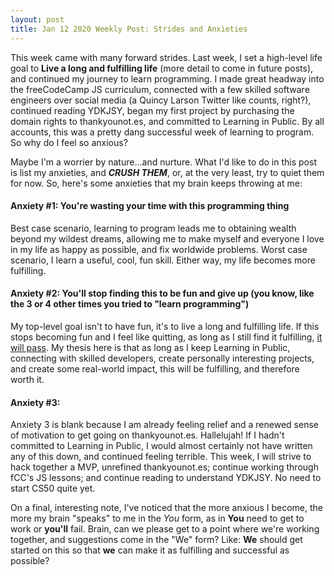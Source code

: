 ```yaml
---
layout: post
title: Jan 12 2020 Weekly Post: Strides and Anxieties
---
```


This week came with many forward strides. Last week, I set a high-level life goal to **Live a long and fulfilling life** (more detail to come in future posts), and continued my journey to learn programming. I made great headway into the freeCodeCamp JS curriculum, connected with a few skilled software engineers over social media (a Quincy Larson Twitter like counts, right?), continued reading YDKJSY, began my first project by purchasing the domain rights to thankyounot.es, and committed to Learning in Public. By all accounts, this was a pretty dang successful week of learning to program. So why do I feel so anxious?

Maybe I'm a worrier by nature...and nurture. What I'd like to do in this post is list my anxieties, and **_CRUSH THEM_**, or, at the very least, try to quiet them for now. So, here's some anxieties that my brain keeps throwing at me:

#### **Anxiety #1**: You're wasting your time with this programming thing
Best case scenario, learning to program leads me to obtaining wealth beyond my wildest dreams, allowing me to make myself and everyone I love in my life as happy as possible, and fix worldwide problems. Worst case scenario, I learn a useful, cool, fun skill. Either way, my life becomes more fulfilling.

#### **Anxiety #2**: You'll stop finding this to be fun and give up (you know, like the 3 or 4 other times you tried to "learn programming")
My top-level goal isn't to have fun, it's to live a long and fulfilling life. If this stops becoming fun and I feel like quitting, as long as I still find it fulfilling, [it will pass](http://truecenterpublishing.com/zenstory/willpass.html).  My thesis here is that as long as I keep Learning in Public, connecting with skilled developers, create personally interesting projects, and create some real-world impact, this will be fulfilling, and therefore worth it.

#### **Anxiety #3**:
    
    
Anxiety 3 is blank because I am already feeling relief and a renewed sense of motivation to get going on thankyounot.es. Hallelujah! If I hadn't committed to Learning in Public, I would almost certainly not have written any of this down, and continued feeling terrible. This week, I will strive to hack together a MVP, unrefined thankyounot.es; continue working through fCC's JS lessons; and continue reading to understand YDKJSY. No need to start CS50 quite yet. 

On a final, interesting note, I've noticed that the more anxious I become, the more my brain "speaks" to me in the _You_ form, as in **You** need to get to work or **you'll** fail. Brain, can we please get to a point where we're working together, and suggestions come in the "We" form? Like: **We** should get started on this so that **we** can make it as fulfilling and successful as possible?
